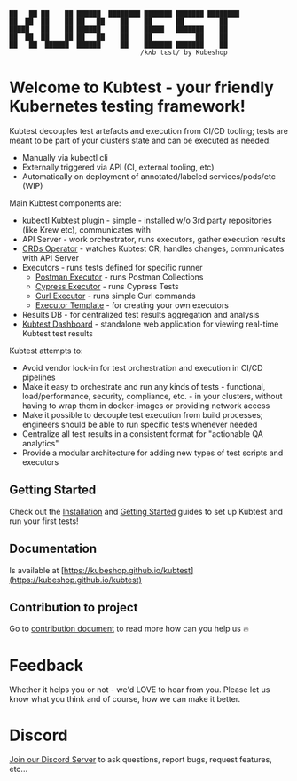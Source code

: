 ```
██   ██ ██    ██ ██████  ████████ ███████ ███████ ████████ 
██  ██  ██    ██ ██   ██    ██    ██      ██         ██    
█████   ██    ██ ██████     ██    █████   ███████    ██    
██  ██  ██    ██ ██   ██    ██    ██           ██    ██    
██   ██  ██████  ██████     ██    ███████ ███████    ██    
                                 /kʌb tɛst/ by Kubeshop
```

<!-- try to enable it after snyk resolves https://github.com/snyk/snyk/issues/347

Known vulnerabilities: ![kubtest](https://snyk.io/test/github/kubeshop/kubtest/badge.svg)
![kubtest-operator](https://snyk.io/test/github/kubeshop-operator/kubtest/badge.svg)
![helm-charts](https://snyk.io/test/github/kubeshop/helm-charts/badge.svg)
-->
                                                           
# Welcome to Kubtest - your friendly Kubernetes testing framework!

Kubtest decouples test artefacts and execution from CI/CD tooling; tests are meant to be part of your
clusters state and can be executed as needed:

- Manually via kubectl cli
- Externally triggered via API (CI, external tooling, etc)
- Automatically on deployment of annotated/labeled services/pods/etc (WIP)

Main Kubtest components are:

- kubectl Kubtest plugin - simple - installed w/o 3rd party repositories (like Krew etc), communicates with
- API Server - work orchestrator, runs executors, gather execution results
- [CRDs Operator](https://github.com/kubeshop/kubtest-operator) - watches Kubtest CR, handles changes, communicates with API Server
- Executors - runs tests defined for specific runner
  - [Postman Executor](https://github.com/kubeshop/kubtest-executor-postman) - runs Postman Collections
  - [Cypress Executor](https://github.com/kubeshop/kubtest-executor-cypress) - runs Cypress Tests
  - [Curl Executor](https://github.com/kubeshop/kubtest-executor-curl) - runs simple Curl commands
  - [Executor Template](https://github.com/kubeshop/kubtest-executor-template) - for creating your own executors
- Results DB - for centralized test results aggregation and analysis
- [Kubtest Dashboard](https://github.com/kubeshop/kubtest-dashboard) - standalone web application for viewing real-time Kubtest test results

Kubtest attempts to:

- Avoid vendor lock-in for test orchestration and execution in CI/CD  pipelines
- Make it easy to orchestrate and run any kinds of tests - functional, load/performance, security, compliance, etc. - 
  in your clusters, without having to wrap them in docker-images or providing network access
- Make it possible to decouple test execution from build processes; engineers should be able to run specific tests whenever needed
- Centralize all test results in a consistent format for "actionable QA analytics"
- Provide a modular architecture for adding new types of test scripts and executors

## Getting Started

Check out the [Installation](https://kubeshop.github.io/kubtest/installing/) and
[Getting Started](https://kubeshop.github.io/kubtest/getting-started/) guides to set up Kubtest and
run your first tests!

## Documentation

Is available at [https://kubeshop.github.io/kubtest](https://kubeshop.github.io/kubtest)

## Contribution to project

Go to [contribution document](CONTRIBUTING.md) to read more how can you help us 🔥

# Feedback 

Whether it helps you or not - we'd LOVE to hear from you.  Please let us know what you think and of course, how we can make it better.

# Discord

[Join our Discord Server](https://discord.gg/F2NQQDsntU) to ask questions, report bugs, request features, etc...